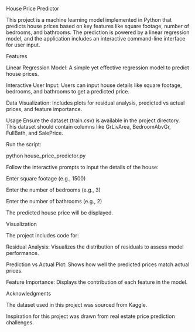 House Price Predictor

This project is a machine learning model implemented in Python that predicts house prices based on key features like square footage, number of bedrooms, and bathrooms. The prediction is powered by a linear regression model, and the application includes an interactive command-line interface for user input.

Features

Linear Regression Model: A simple yet effective regression model to predict house prices.

Interactive User Input: Users can input house details like square footage, bedrooms, and bathrooms to get a predicted price.

Data Visualization: Includes plots for residual analysis, predicted vs actual prices, and feature importance.

Usage
Ensure the dataset (train.csv) is available in the project directory. This dataset should contain columns like GrLivArea, BedroomAbvGr, FullBath, and SalePrice.

Run the script:

python house_price_predictor.py

Follow the interactive prompts to input the details of the house:

Enter square footage (e.g., 1500)

Enter the number of bedrooms (e.g., 3)

Enter the number of bathrooms (e.g., 2)

The predicted house price will be displayed.

Visualization

The project includes code for:

Residual Analysis: Visualizes the distribution of residuals to assess model performance.

Prediction vs Actual Plot: Shows how well the predicted prices match actual prices.

Feature Importance: Displays the contribution of each feature in the model.

Acknowledgments

The dataset used in this project was sourced from Kaggle.

Inspiration for this project was drawn from real estate price prediction challenges.
